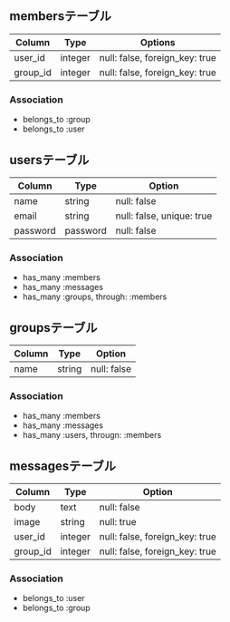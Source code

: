## membersテーブル

|Column|Type|Options|
|------|----|-------|
|user_id|integer|null: false, foreign_key: true|
|group_id|integer|null: false, foreign_key: true|

### Association
- belongs_to :group
- belongs_to :user

## usersテーブル

|Column|Type|Option|
|------|----|------|
|name|string|null: false|
|email|string|null: false, unique: true|
|password|password|null: false|

### Association
- has_many :members
- has_many :messages
- has_many :groups, through: :members

## groupsテーブル
|Column|Type|Option|
|------|----|------|
|name|string|null: false|

### Association
- has_many :members
- has_many :messages
- has_many :users, througn: :members


## messagesテーブル
|Column|Type|Option|
|------|----|------|
|body|text|null: false|
|image|string|null: true|
|user_id|integer|null: false, foreign_key: true|
|group_id|integer|null: false, foreign_key: true|

### Association
- belongs_to :user
- belongs_to :group
